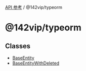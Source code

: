 [API 参考](../wiki/Home) / @142vip/typeorm

# @142vip/typeorm

## Classes

* [BaseEntity](../wiki/@142vip.typeorm.Class.BaseEntity)
* [BaseEntityWithDeleted](../wiki/@142vip.typeorm.Class.BaseEntityWithDeleted)
